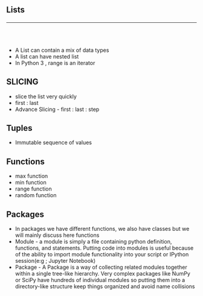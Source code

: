 ## Lists <hr><br>

* A List can contain a mix of data types
* A list can have nested list
* In Python 3 , range is an iterator

## SLICING
* slice the list very quickly
* first : last
* Advance Slicing - first : last : step

## Tuples
* Immutable sequence of values 

## Functions
* max function
* min function 
* range function
* random function

## Packages 
* In packages we have different functions, we also have classes but we will mainly discuss here functions
* Module - a module is simply a file containing python definition, functions, and statements. Putting code into modules is useful because of the ability to import module
functionality into your script or IPython session(e:g ; Jupyter Notebook)
* Package - A Package is a way of collecting related modules together within a single tree-like hierarchy. Very complex packages like NumPy or SciPy have hundreds of 
individual modules so putting them into a directory-like structure keep things organized and avoid name collisions
